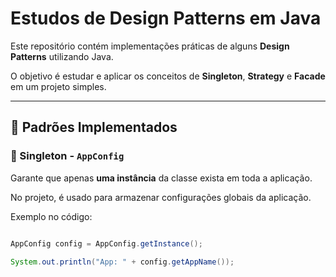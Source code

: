 # Estudos de Design Patterns em Java



Este repositório contém implementações práticas de alguns **Design Patterns** utilizando Java.  

O objetivo é estudar e aplicar os conceitos de **Singleton**, **Strategy** e **Facade** em um projeto simples.



---



## 🚀 Padrões Implementados



### 🔹 Singleton - `AppConfig`

Garante que apenas **uma instância** da classe exista em toda a aplicação.  

No projeto, é usado para armazenar configurações globais da aplicação.



Exemplo no código:

```java

AppConfig config = AppConfig.getInstance();

System.out.println("App: " + config.getAppName());
